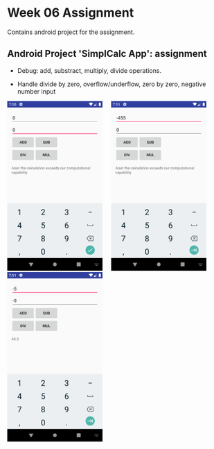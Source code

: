 # Week 06 Assignment

Contains android project for the assignment.

## Android Project 'SimplCalc App': assignment

- Debug: add, substract, multiply, divide operations.
  
- Handle divide by zero, overflow/underflow, zero by zero, negative number input  

![zero by zero](./screenshots/zero_by_zero.png)&nbsp;&nbsp;&nbsp;&nbsp;&nbsp;![number by zero](./screenshots/number_by_zero.png)&nbsp;&nbsp;&nbsp;&nbsp;&nbsp;![negative operands](./screenshots/minus_operands.png)
